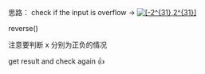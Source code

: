 思路：
check if the input is overflow → <a href="https://www.codecogs.com/eqnedit.php?latex=[-2^{31},2^{31}]" target="_blank"><img src="https://latex.codecogs.com/gif.latex?[-2^{31},2^{31}]" title="[-2^{31},2^{31}]" /></a>

reverse()

注意要判断 x 分别为正负的情况

get result and check again :+1:
